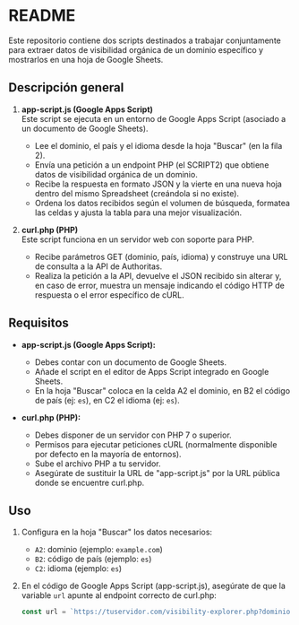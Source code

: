 # README

Este repositorio contiene dos scripts destinados a trabajar conjuntamente para extraer datos de visibilidad orgánica de un dominio específico y mostrarlos en una hoja de Google Sheets.

## Descripción general

1. **app-script.js (Google Apps Script)**  
   Este script se ejecuta en un entorno de Google Apps Script (asociado a un documento de Google Sheets).  
   - Lee el dominio, el país y el idioma desde la hoja "Buscar" (en la fila 2).  
   - Envía una petición a un endpoint PHP (el SCRIPT2) que obtiene datos de visibilidad orgánica de un dominio.  
   - Recibe la respuesta en formato JSON y la vierte en una nueva hoja dentro del mismo Spreadsheet (creándola si no existe).  
   - Ordena los datos recibidos según el volumen de búsqueda, formatea las celdas y ajusta la tabla para una mejor visualización.

2. **curl.php (PHP)**  
   Este script funciona en un servidor web con soporte para PHP.  
   - Recibe parámetros GET (dominio, país, idioma) y construye una URL de consulta a la API de Authoritas.  
   - Realiza la petición a la API, devuelve el JSON recibido sin alterar y, en caso de error, muestra un mensaje indicando el código HTTP de respuesta o el error específico de cURL.

## Requisitos

- **app-script.js (Google Apps Script):**
  - Debes contar con un documento de Google Sheets.  
  - Añade el script en el editor de Apps Script integrado en Google Sheets.  
  - En la hoja "Buscar" coloca en la celda A2 el dominio, en B2 el código de país (ej: `es`), en C2 el idioma (ej: `es`).

- **curl.php (PHP):**
  - Debes disponer de un servidor con PHP 7 o superior.  
  - Permisos para ejecutar peticiones cURL (normalmente disponible por defecto en la mayoría de entornos).  
  - Sube el archivo PHP a tu servidor.  
  - Asegúrate de sustituir la URL de "app-script.js" por la URL pública donde se encuentre curl.php.

## Uso

1. Configura en la hoja "Buscar" los datos necesarios:  
   - `A2`: dominio (ejemplo: `example.com`)  
   - `B2`: código de país (ejemplo: `es`)  
   - `C2`: idioma (ejemplo: `es`)

2. En el código de Google Apps Script (app-script.js), asegúrate de que la variable `url` apunte al endpoint correcto de curl.php:  
   ```javascript
   const url = `https://tuservidor.com/visibility-explorer.php?dominio=${domain}&pais=${countryCode.toLowerCase()}&idioma=${language}`;
